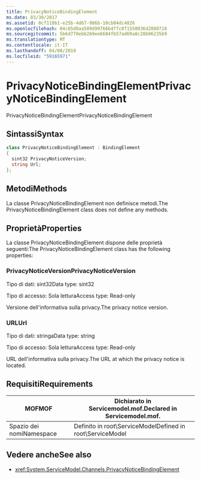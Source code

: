 ```yaml
---
title: PrivacyNoticeBindingElement
ms.date: 03/30/2017
ms.assetid: 0cf110b1-e25b-4d67-986b-10cb04dc4826
ms.openlocfilehash: 04c65d0aa589d99766b4ffc8f1550036d2880718
ms.sourcegitcommit: 5b6d778ebb269ee6684fb57ad69a8c28b06235b9
ms.translationtype: MT
ms.contentlocale: it-IT
ms.lasthandoff: 04/08/2019
ms.locfileid: "59165971"
---
```

# <a name="privacynoticebindingelement"></a><span data-ttu-id="bd653-102">PrivacyNoticeBindingElement</span><span class="sxs-lookup"><span data-stu-id="bd653-102">PrivacyNoticeBindingElement</span></span>
<span data-ttu-id="bd653-103">PrivacyNoticeBindingElement</span><span class="sxs-lookup"><span data-stu-id="bd653-103">PrivacyNoticeBindingElement</span></span>  
  
## <a name="syntax"></a><span data-ttu-id="bd653-104">Sintassi</span><span class="sxs-lookup"><span data-stu-id="bd653-104">Syntax</span></span>  
  
```csharp
class PrivacyNoticeBindingElement : BindingElement  
{  
  sint32 PrivacyNoticeVersion;  
  string Url;  
};  
```  
  
## <a name="methods"></a><span data-ttu-id="bd653-105">Metodi</span><span class="sxs-lookup"><span data-stu-id="bd653-105">Methods</span></span>  
 <span data-ttu-id="bd653-106">La classe PrivacyNoticeBindingElement non definisce metodi.</span><span class="sxs-lookup"><span data-stu-id="bd653-106">The PrivacyNoticeBindingElement class does not define any methods.</span></span>  
  
## <a name="properties"></a><span data-ttu-id="bd653-107">Proprietà</span><span class="sxs-lookup"><span data-stu-id="bd653-107">Properties</span></span>  
 <span data-ttu-id="bd653-108">La classe PrivacyNoticeBindingElement dispone delle proprietà seguenti:</span><span class="sxs-lookup"><span data-stu-id="bd653-108">The PrivacyNoticeBindingElement class has the following properties:</span></span>  
  
### <a name="privacynoticeversion"></a><span data-ttu-id="bd653-109">PrivacyNoticeVersion</span><span class="sxs-lookup"><span data-stu-id="bd653-109">PrivacyNoticeVersion</span></span>  
 <span data-ttu-id="bd653-110">Tipo di dati: sint32</span><span class="sxs-lookup"><span data-stu-id="bd653-110">Data type: sint32</span></span>  
  
 <span data-ttu-id="bd653-111">Tipo di accesso: Sola lettura</span><span class="sxs-lookup"><span data-stu-id="bd653-111">Access type: Read-only</span></span>  
  
 <span data-ttu-id="bd653-112">Versione dell'informativa sulla privacy.</span><span class="sxs-lookup"><span data-stu-id="bd653-112">The privacy notice version.</span></span>  
  
### <a name="url"></a><span data-ttu-id="bd653-113">URL</span><span class="sxs-lookup"><span data-stu-id="bd653-113">Url</span></span>  
 <span data-ttu-id="bd653-114">Tipo di dati: stringa</span><span class="sxs-lookup"><span data-stu-id="bd653-114">Data type: string</span></span>  
  
 <span data-ttu-id="bd653-115">Tipo di accesso: Sola lettura</span><span class="sxs-lookup"><span data-stu-id="bd653-115">Access type: Read-only</span></span>  
  
 <span data-ttu-id="bd653-116">URL dell'informativa sulla privacy.</span><span class="sxs-lookup"><span data-stu-id="bd653-116">The URL at which the privacy notice is located.</span></span>  
  
## <a name="requirements"></a><span data-ttu-id="bd653-117">Requisiti</span><span class="sxs-lookup"><span data-stu-id="bd653-117">Requirements</span></span>  
  
|<span data-ttu-id="bd653-118">MOF</span><span class="sxs-lookup"><span data-stu-id="bd653-118">MOF</span></span>|<span data-ttu-id="bd653-119">Dichiarato in Servicemodel.mof.</span><span class="sxs-lookup"><span data-stu-id="bd653-119">Declared in Servicemodel.mof.</span></span>|  
|---------|-----------------------------------|  
|<span data-ttu-id="bd653-120">Spazio dei nomi</span><span class="sxs-lookup"><span data-stu-id="bd653-120">Namespace</span></span>|<span data-ttu-id="bd653-121">Definito in root\ServiceModel</span><span class="sxs-lookup"><span data-stu-id="bd653-121">Defined in root\ServiceModel</span></span>|  
  
## <a name="see-also"></a><span data-ttu-id="bd653-122">Vedere anche</span><span class="sxs-lookup"><span data-stu-id="bd653-122">See also</span></span>

- <xref:System.ServiceModel.Channels.PrivacyNoticeBindingElement>
